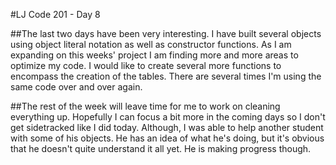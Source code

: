 #LJ Code 201 - Day 8

##The last two days have been very interesting.  I have built several objects using object literal notation as well as constructor functions.  As I am expanding on this weeks' project I am finding more and more areas to optimize my code.  I would like to create several more functions to encompass the creation of the tables.  There are several times I'm using the same code over and over again.  

##The rest of the week will leave time for me to work on cleaning everything up.  Hopefully I can focus a bit more in the coming days so I don't get sidetracked like I did today.  Although, I was able to help another student with some of his objects.  He has an idea of what he's doing, but it's obvious that he doesn't quite understand it all yet.  He is making progress though.
